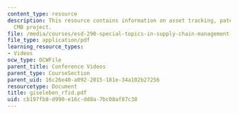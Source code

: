 ```yaml
---
content_type: resource
description: This resource contains information on asset tracking, patent growth and
  CMB project.
file: /media/courses/esd-290-special-topics-in-supply-chain-management-spring-2005/cb197fb8d990e16cdd8a7bc08af87c38_giseleben_rfid.pdf
file_type: application/pdf
learning_resource_types:
- Videos
ocw_type: OCWFile
parent_title: Conference Videos
parent_type: CourseSection
parent_uid: 16c26e40-a092-2015-181e-34a102b27256
resourcetype: Document
title: giseleben_rfid.pdf
uid: cb197fb8-d990-e16c-dd8a-7bc08af87c38
---
```

